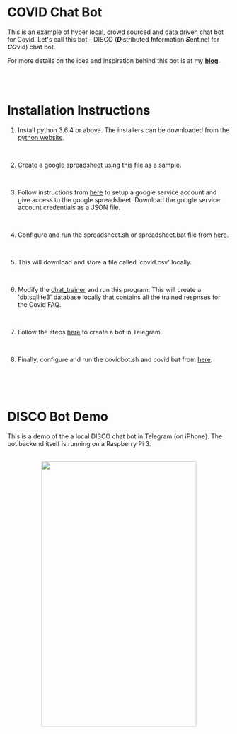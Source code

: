 # COVID Chat Bot
This is an example of hyper local, crowd sourced and data driven chat bot for Covid. Let's call this bot - DISCO (***D***istributed ***I***nformation ***S***entinel for ***CO***vid) chat bot.

For more details on the idea and inspiration behind this bot is at my [**blog**](https://www.rajansview.com/2020/07/a-hyper-local-crowd-sourced-data-driven.html).

<br/>
<br/>

# Installation Instructions
1. Install python 3.6.4 or above. The installers can be downloaded from the [python website](https://www.python.org/downloads/).
<br/>

2. Create a google spreadsheet using this [file](https://github.com/rajanm/covid-chat-bot/blob/master/covid-data-sample-google-sheet.csv) as a sample.
<br/>

3. Follow instructions from [here](https://www.twilio.com/blog/2017/02/an-easy-way-to-read-and-write-to-a-google-spreadsheet-in-python.html) to
setup a google service account and give access to the google spreadsheet. Download the google service account credentials as a JSON file.
<br/>

4. Configure and run the spreadsheet.sh or spreadsheet.bat file from [here](https://github.com/rajanm/covid-chat-bot/tree/master/scripts).
<br/>

5. This will download and store a file called 'covid.csv' locally.
<br/>

6. Modify the [chat_trainer](https://github.com/rajanm/covid-chat-bot/blob/master/chat_query_trainer.py) and run this program. This will create a 
'db.sqllite3' database locally that contains all the trained respnses for the Covid FAQ.
<br/>

7. Follow the steps [here](https://core.telegram.org/bots) to create a bot in Telegram.
<br/>

8. Finally, configure and run the covidbot.sh and covid.bat from [here](https://github.com/rajanm/covid-chat-bot/tree/master/scripts).
<br/>
<br/>
<br/>

# DISCO Bot Demo
This is a demo of the a local DISCO chat bot in Telegram (on iPhone). The bot backend itself is running on a Raspberry Pi 3.
<br/>
<br/>

<p align="center">
  <img width="350" height="600" src="https://github.com/rajanm/covid-chat-bot/blob/master/Mobile-Telegram-Covid-Chat-Bot.gif">
</p>
